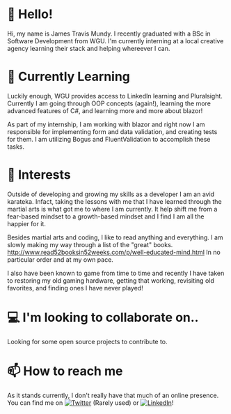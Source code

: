 # 👋 Hello!

Hi, my name is James Travis Mundy. I recently graduated with a BSc in Software Development from WGU. I'm currently interning at a local creative agency learning their stack and helping whereever I can. 

# 🌱 Currently Learning 

Luckily enough, WGU provides access to LinkedIn learning and Pluralsight. Currently I am going through OOP concepts (again!), learning the more advanced features of C#, and learning more and more about blazor!

As part of my internship, I am working with blazor and right now I am responsible for implementing form and data validation, and creating tests for them. I am utilizing Bogus and FluentValidation to accomplish these tasks. 

# 📘 Interests 

Outside of developing and growing my skills as a developer I am an avid karateka.  Infact, taking the lessons with me that I have learned through the martial arts is what got me to where I am currently.
It help shift me from a fear-based mindset to a growth-based mindset and I find I am all the happier for it.

Besides martial arts and coding, I like to read anything and everything. I am slowly making my way through a list of the "great" books. http://www.read52booksin52weeks.com/p/well-educated-mind.html In no particular order and at my own pace. 

I also have been known to game from time to time and recently I have taken to restoring my old gaming hardware, getting that working, revisiting old favorites, and finding ones I have never played!

# 💻 I'm looking to collaborate on..

Looking for some open source projects to contribute to. 

# 📫 How to reach me
As it stands currently, I don't really have that much of an online presence. You can find me on [![Twitter][1.1]][1] (Rarely used) or [![LinkedIn][2.1]][2]!

[1.1]: http://i.imgur.com/wWzX9uB.png
[2.1]: https://raw.githubusercontent.com/MartinHeinz/MartinHeinz/master/linkedin-3-16.png

[1]: https://twitter.com/jamesTM_dev
[2]: https://www.linkedin.com/in/james-t-mundy/


<!---
hyp-fu/hyp-fu is a ✨ special ✨ repository because its `README.md` (this file) appears on your GitHub profile.
You can click the Preview link to take a look at your changes.
--->
